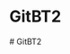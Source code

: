# GitBT2
<!-- Bài 2: Tạo 1 repo với yêu cầu
- Push 3 commit ở 
+ commit 1 tạo folder structure: index.html assets/css/main.css, assets/js/main.js
+ commit 2 tạo ra 3 cái box có 3 màu khác nhau
+ commit 3 click vào box => box1 => box2, box2 => box3, box3 => box1 
+ Up host --># GitBT2
